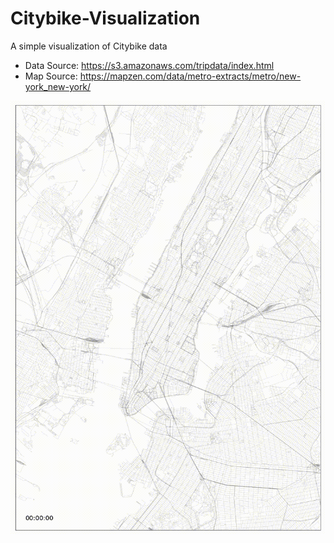 # Citybike-Visualization
A simple visualization of Citybike data

- Data Source: https://s3.amazonaws.com/tripdata/index.html
- Map Source: https://mapzen.com/data/metro-extracts/metro/new-york_new-york/


![](https://github.com/linyuming9/Citybike-Visualization/blob/master/flow.gif)

